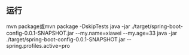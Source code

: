 ## 运行
mvn package或mvn package -DskipTests
java -jar ./target/spring-boot-config-0.0.1-SNAPSHOT.jar --my.name=xiawei --my.age=33
java -jar ./target/spring-boot-config-0.0.1-SNAPSHOT.jar --spring.profiles.active=pro